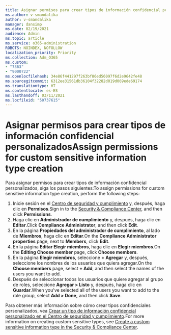 ```yaml
---
title: Asignar permisos para crear tipos de información confidencial personalizados
ms.author: v-smandalika
author: v-smandalika
manager: dansimp
ms.date: 02/19/2021
audience: Admin
ms.topic: article
ms.service: o365-administration
ROBOTS: NOINDEX, NOFOLLOW
localization_priority: Priority
ms.collection: Adm_O365
ms.custom:
- "7363"
- "9000722"
ms.openlocfilehash: 34e86f441297f263bf86ed56097f6d2e9642fe48
ms.sourcegitcommit: 6312ee31561db36104f32282d019d069ede69174
ms.translationtype: HT
ms.contentlocale: es-ES
ms.lasthandoff: 03/11/2021
ms.locfileid: "50737615"
---
```

# <a name="assign-permissions-for-custom-sensitive-information-type-creation"></a><span data-ttu-id="05c70-102">Asignar permisos para crear tipos de información confidencial personalizados</span><span class="sxs-lookup"><span data-stu-id="05c70-102">Assign permissions for custom sensitive information type creation</span></span>

<span data-ttu-id="05c70-103">Para asignar permisos para crear tipos de información confidencial personalizados, siga los pasos siguientes:</span><span class="sxs-lookup"><span data-stu-id="05c70-103">To assign permissions for custom sensitive information type creation, perform the following steps:</span></span>

1. <span data-ttu-id="05c70-104">Inicie sesión en el [Centro de seguridad y cumplimiento](https://sip.protection.office.com/) y, después, haga clic en **Permisos**.</span><span class="sxs-lookup"><span data-stu-id="05c70-104">Sign in to the [Security & Compliance Center](https://sip.protection.office.com/), and then click **Permissions**.</span></span>
2. <span data-ttu-id="05c70-105">Haga clic en **Administrador de cumplimiento** y, después, haga clic en **Editar**.</span><span class="sxs-lookup"><span data-stu-id="05c70-105">Click **Compliance Administrator**, and then click **Edit**.</span></span>
3. <span data-ttu-id="05c70-106">En la página **Propiedades del administrador de cumplimiento**, al lado de **Miembros**, haga clic en **Editar**.</span><span class="sxs-lookup"><span data-stu-id="05c70-106">On the **Compliance Administrator properties** page, next to **Members**, click **Edit**.</span></span>
4. <span data-ttu-id="05c70-107">En la página **Editar Elegir miembros**, haga clic en **Elegir miembros**.</span><span class="sxs-lookup"><span data-stu-id="05c70-107">On the **Editing Choose member** page, click **Choose members**.</span></span>
5. <span data-ttu-id="05c70-108">En la página **Elegir miembros**, seleccione **+ Agregar** y, después, seleccione los nombres de los usuarios que quiera agregar.</span><span class="sxs-lookup"><span data-stu-id="05c70-108">On the **Choose members** page, select **+ Add**, and then select the names of the users you want to add.</span></span>
6. <span data-ttu-id="05c70-109">Después de seleccionar todos los usuarios que quiere agregar al grupo de roles, seleccione **Agregar > Listo** y, después, haga clic en **Guardar**.</span><span class="sxs-lookup"><span data-stu-id="05c70-109">When you've selected all of the users you want to add to the role group, select **Add > Done,** and then click **Save**.</span></span>

<span data-ttu-id="05c70-110">Para obtener más información sobre cómo crear tipos confidenciales personalizados, vea [Crear un tipo de información confidencial personalizado en el Centro de seguridad y cumplimiento](https://docs.microsoft.com/microsoft-365/compliance/create-a-custom-sensitive-information-type).</span><span class="sxs-lookup"><span data-stu-id="05c70-110">For more information on creating custom sensitive types, see [Create a custom sensitive information type in the Security & Compliance Center](https://docs.microsoft.com/microsoft-365/compliance/create-a-custom-sensitive-information-type).</span></span>